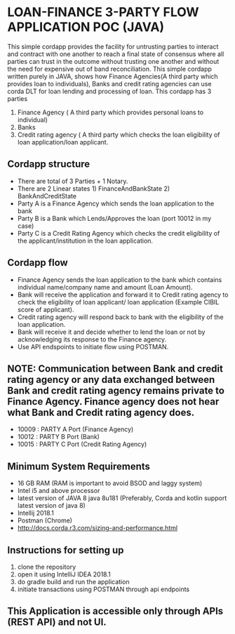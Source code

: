 # LOAN-FINANCE 3-PARTY FLOW APPLICATION POC (JAVA)

This simple cordapp provides the facility for untrusting parties to interact and contract with one another to reach a final state of consensus where all parties can trust in the outcome without trusting one another and without the need for expensive out of band reconciliation.
This simple cordapp written purely in JAVA, shows how Finance Agencies(A third party which provides loan to individuals), Banks and credit rating agencies can use corda DLT for loan lending and processing of loan. This cordapp has 3 parties 
1. Finance Agency ( A third party which provides personal loans to individual) 
2. Banks 
3. Credit rating agency ( A third party which checks the loan eligibility of loan application/loan applicant.

## Cordapp structure
*	There are total of 3 Parties + 1 Notary.
* There are 2 Linear states 1) FinanceAndBankState 2) BankAndCreditState
*	Party A is a Finance Agency which sends the loan application to the bank 
*	Party B is a Bank which Lends/Approves the loan (port 10012 in my case)
*	Party C is a Credit Rating Agency which checks the credit eligibility of the applicant/institution in the loan application. 

## Cordapp flow
*	Finance Agency sends the loan application to the bank which contains individual name/company name and amount (Loan Amount).
*	Bank will receive the application and forward it to Credit rating agency to check the eligibility of loan applicant/ loan application (Example CIBIL score of applicant).
*	Credit rating agency will respond back to bank with the eligibility of the loan application.
*	Bank will receive it and decide whether to lend the loan or not by acknowledging its response to the Finance agency.
*	Use API endspoints to initiate flow using POSTMAN.

## NOTE: Communication between Bank and credit rating agency or any data exchanged between Bank and credit rating agency remains private to Finance Agency. Finance agency does not hear what Bank and Credit rating agency does.

* 10009 : PARTY A Port (Finance Agency)
* 10012 : PARTY B Port (Bank)
* 10015 : PARTY C Port (Credit Rating Agency)

## Minimum System Requirements
* 16 GB RAM (RAM is important to avoid BSOD and laggy system)
* Intel i5 and above processor
* latest version of JAVA 8 java 8u181 (Preferably, Corda and kotlin support latest version of java 8)
* Intellij 2018.1
* Postman (Chrome)
* http://docs.corda.r3.com/sizing-and-performance.html 

## Instructions for setting up
1. clone the repository
2. open it using IntelliJ IDEA 2018.1
3. do gradle build and run the application
4. initiate transactions using POSTMAN through api endpoints

## This Application is accessible only through APIs (REST API) and not UI.


